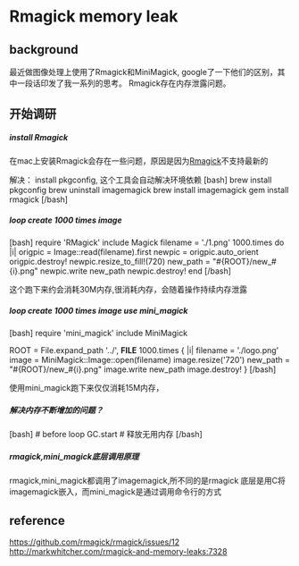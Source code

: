 <h1>Rmagick memory leak</h1>
<h2>background</h2>
最近做图像处理上使用了Rmagick和MiniMagick, google了一下他们的区别，其中一段话印发了我一系列的思考。
Rmagick存在内存泄露问题。

<h2>开始调研</h2>
<h5>install Rmagick</h5>
在mac上安装Rmagick会存在一些问题，原因是因为<a href="https://github.com/rmagick/rmagick" title="Rmagick"
                              target="_blank">Rmagick</a>不支持最新的<a href="http://www.imagemagick.org/script/index.php"
                                                                  title="ImageMagick" target="_blank"></a>


解决： install pkgconfig, 这个工具会自动解决环境依赖
[bash]
brew install pkgconfig
brew uninstall imagemagick
brew install imagemagick
gem install rmagick
[/bash]

<h5>loop create 1000 times image</h5>
[bash]
require 'RMagick'
include Magick
filename = './1.png'
1000.times do |i|
    origpic = Image::read(filename).first
    newpic = origpic.auto_orient
    origpic.destroy!
    newpic.resize_to_fill!(720)
    new_path = "#{ROOT}/new_#{i}.png"
    newpic.write new_path
    newpic.destroy!
end
[/bash]

这个跑下来约会消耗30M内存,很消耗内存，会随着操作持续内存泄露

<h5>loop create 1000 times image use mini_magick</h5>
[bash]
require 'mini_magick'
include MiniMagick

ROOT = File.expand_path '../', __FILE__
1000.times { |i|
    filename = './logo.png'
    image = MiniMagick::Image::open(filename)
    image.resize('720')
    new_path = "#{ROOT}/new_#{i}.png"
    image.write new_path
    image.destroy!
}
[/bash]

使用mini_magick跑下来仅仅消耗15M内存，

<h5>解决内存不断增加的问题？</h5>
[bash]
# before loop
GC.start  # 释放无用内存
[/bash]

<h5>rmagick,mini_magick底层调用原理</h5>
rmagick,mini_magick都调用了imagemagick,所不同的是rmagick 底层是用C将imagemagick嵌入，而mini_magick是通过调用命令行的方式

<h2>reference</h2>

<a href="https://github.com/rmagick/rmagick/issues/12">https://github.com/rmagick/rmagick/issues/12</a>
<a href="http://markwhitcher.com/rmagick-and-memory-leaks:7328">http://markwhitcher.com/rmagick-and-memory-leaks:7328</a>
